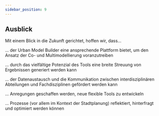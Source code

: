 ```yaml
---
sidebar_position: 9
---
```

## Ausblick
Mit einem Blick in die Zukunft gerichtet, hoffen wir, dass…

… der Urban Model Builder eine ansprechende Plattform bietet, um den Ansatz der Co- und Multimodellierung voranzutreiben

… durch das vielfältige Potenzial des Tools eine breite Streuung von Ergebnissen generiert werden kann 

… der Datenaustausch und die Kommunikation zwischen interdisziplinären Abteilungen und Fachdisziplinen gefördert werden kann

… Anregungen geschaffen werden, neue flexible Tools zu entwickeln 

… Prozesse (vor allem im Kontext der Stadtplanung) reflektiert, hinterfragt und optimiert werden können